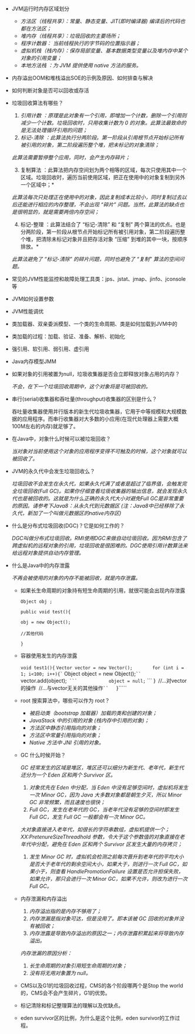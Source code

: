 - JVM运行时内存区域划分

  - *方法区（线程共享）：常量、静态变量、JIT(即时编译器) 编译后的代码也都在方法区；*
  - *堆内存（线程共享）：垃圾回收的主要场所；*
  - *程序计数器： 当前线程执行的字节码的位置指示器；*
  - *虚拟机栈（栈内存）：保存局部变量、基本数据类型变量以及堆内存中某个对象的引用变量；*
  - *本地方法栈 ：为 JVM 提供使用 native 方法的服务。*

- 内存溢出OOM和堆栈溢出SOE的示例及原因、如何排查与解决

- 如何判断对象是否可以回收或存活

- 垃圾回收算法有哪些？ 

  1. *引用计数 ：原理是此对象有一个引用，即增加一个计数，删除一个引用则减少一个计数。垃圾回收时，只用收集计数为 0 的对象。此算法最致命的是无法处理循环引用的问题；*
  2. *标记-清除 ：此算法执行分两阶段。第一阶段从引用根节点开始标记所有被引用的对象，第二阶段遍历整个堆，把未标记的对象清除；*

  *此算法需要暂停整个应用，同时，会产生内存碎片；*

  3. 复制算法 ：此算法把内存空间划为两个相等的区域，每次只使用其中一个区域。垃圾回收时，遍历当前使用区域，把正在使用中的对象复制到另外一个区域中；*

  *此算法每次只处理正在使用中的对象，因此复制成本比较小，同时复制过去以后还能进行相应的内存整理，不会出现 “碎片” 问题。当然，此算法的缺点也是很明显的，就是需要两倍内存空间；*

  4. 标记-整理 ：此算法结合了 “标记-清除” 和 “复制” 两个算法的优点。也是分两阶段，第一阶段从根节点开始标记所有被引用对象，第二阶段遍历整个堆，把清除未标记对象并且把存活对象 “压缩” 到堆的其中一块，按顺序排放。*

  *此算法避免了 “标记-清除” 的碎片问题，同时也避免了 “复制” 算法的空间问题。*

- 常见的JVM性能监控和故障处理工具类：jps、jstat、jmap、jinfo、jconsole等

- JVM如何设置参数

- JVM性能调优

- 类加载器、双亲委派模型、一个类的生命周期、类是如何加载到JVM中的

- 类加载的过程：加载、验证、准备、解析、初始化

- 强引用、软引用、弱引用、虚引用

- Java内存模型JMM

- 如果对象的引用被置为null，垃圾收集器是否会立即释放对象占用的内存？ 

  *不会，在下一个垃圾回收周期中，这个对象将是可被回收的。* 

- 串行(serial)收集器和吞吐量(throughput)收集器的区别是什么？ 

  吞吐量收集器使用并行版本的新生代垃圾收集器，它用于中等规模和大规模数据的应用程序。而串行收集器对大多数的小应用(在现代处理器上需要大概100M左右的内存)就足够了。 

- 在Java中，对象什么时候可以被垃圾回收？ 

  *当对象对当前使用这个对象的应用程序变得不可触及的时候，这个对象就可以被回收了。* 

- JVM的永久代中会发生垃圾回收么？ 

  *垃圾回收不会发生在永久代，如果永久代满了或者是超过了临界值，会触发完全垃圾回收(Full GC)。如果你仔细查看垃圾收集器的输出信息，就会发现永久代也是被回收的。这就是为什么正确的永久代大小对避免Full GC是非常重要的原因。请参考下Java8：从永久代到元数据区 (注：Java8中已经移除了永久代，新加了一个叫做元数据区的native内存区)* 

- 什么是分布式垃圾回收(DGC)？它是如何工作的？ 

  *DGC叫做分布式垃圾回收。RMI使用DGC来做自动垃圾回收。因为RMI包含了跨虚拟机的远程对象的引用，垃圾回收是很困难的。DGC使用引用计数算法来给远程对象提供自动内存管理。* 

- 什么是Java中的内存泄露

  *不再会被使用的对象的内存不能被回收，就是内存泄露。*

  - 如果长生命周期的对象持有短生命周期的引用，就很可能会出现内存泄露 

    `Object obj ;` 

    `public void test(){`

    `obj = new Object();`

    `//其他代码`

    `}`

  - 容器使用发生的内存泄露

    `void test1(){`
            `Vector vector = new Vector();`
    ```        for (int i = 1; i<100; i++){`
    ```            Object object = new Object();`
    ``            `vector.add(object);`
    ```            object = null;`
    ```        }`
            `//...对vector的操作`
           `//...与vector无关的其他操作`
    ``    `}`````

  - root 搜索算法中，哪些可以作为 root？ 

    - *被启动类（bootstrap 加载器）加载的类和创建的对象；*
    - *JavaStack 中的引用的对象 (栈内存中引用的对象)；*
    - *方法区中静态引用指向的对象；*
    - *方法区中常量引用指向的对象；*
    - *Native 方法中 JNI 引用的对象。*

  - GC 什么时候开始？ 

    *GC 经常发生的区域是堆区，堆区还可以细分为新生代、老年代，新生代还分为一个 Eden 区和两个 Survivor 区。*

    1. *对象优先在 Eden 中分配，当 Eden 中没有足够空间时，虚拟机将发生一次 Minor GC，因为 Java 大多数对象都是朝生夕灭，所以 Minor GC 非常频繁，而且速度也很快；*
    2. *Full GC，发生在老年代的 GC，当老年代没有足够的空间时即发生 Full GC，发生 Full GC 一般都会有一次 Minor GC。*

    *大对象直接进入老年代，如很长的字符串数组，虚拟机提供一个；XX:PretenureSizeThreadhold 参数，令大于这个参数值的对象直接在老年代中分配，避免在 Eden 区和两个 Survivor 区发生大量的内存拷贝；*

    1. *发生 Minor GC 时，虚拟机会检测之前每次晋升到老年代的平均大小是否大于老年代的剩余空间大小，如果大于，则进行一次 Full GC，如果小于，则查看 HandlePromotionFailure 设置是否允许担保失败，如果允许，那只会进行一次 Minor GC，如果不允许，则改为进行一次 Full GC。*

  - 内存泄漏和内存溢出

    1. *内存溢出指的是内存不够用了；*
    2. *内存泄漏是指对象可达，但是没用了。即本该被 GC 回收的对象并没有被回收；*
    3. *内存泄露是导致内存溢出的原因之一；内存泄露积累起来将导致内存溢出。*

    *内存泄漏的原因分析：*

    1. *长生命周期的对象引用短生命周期的对象；*
    2. *没有将无用对象置为 null。*

  - CMS以及G1的垃圾回收过程，CMS的各个阶段哪两个是Stop the world的，CMS会不会产生碎片，G1的优势。

  - 标记清除和标记整理算法的理解以及优缺点。

  - eden survivor区的比例，为什么是这个比例，eden survivor的工作过程。

